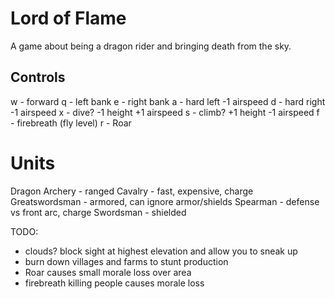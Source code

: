 # Lord of Flame
A game about being a dragon rider and bringing death from the sky.


## Controls
w - forward
q - left bank
e - right bank
a - hard left -1 airspeed
d - hard right -1 airspeed
x - dive? -1 height +1 airspeed
s - climb? +1 height -1 airspeed
f - firebreath (fly level)
r - Roar

# Units
Dragon
Archery - ranged
Cavalry - fast, expensive, charge
Greatswordsman - armored, can ignore armor/shields
Spearman - defense vs front arc, charge
Swordsman - shielded


TODO:
* clouds? block sight at highest elevation and allow you to sneak up
* burn down villages and farms to stunt production
* Roar causes small morale loss over area
* firebreath killing people causes morale loss